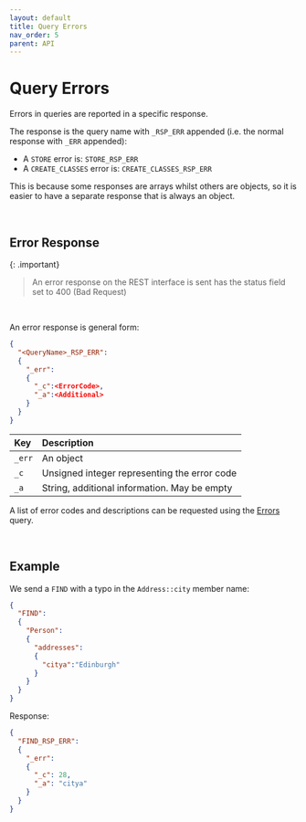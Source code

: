 ```yaml
---
layout: default
title: Query Errors
nav_order: 5
parent: API
---
```


# Query Errors
Errors in queries are reported in a specific response.

The response is the query name with `_RSP_ERR` appended (i.e. the normal response with `_ERR` appended):

- A `STORE` error is:  `STORE_RSP_ERR`
- A `CREATE_CLASSES` error is: `CREATE_CLASSES_RSP_ERR`

This is because some responses are arrays whilst others are objects, so it is easier to have a separate response that is always an object.

<br/>

## Error Response

{: .important}
> An error response on the REST interface is sent has the status field set to 400 (Bad Request)

<br/>

An error response is general form:

```json
{
  "<QueryName>_RSP_ERR":
  {
    "_err":
    {
      "_c":<ErrorCode>,
      "_a":<Additional>
    }
  }
}
```

| Key | Description |
|:---|:---|
|`_err`| An object |
|`_c`| Unsigned integer representing the error code |
|`_a`| String, additional information. May be empty|


A list of error codes and descriptions can be requested using the [Errors](errors/errors.md) query.

<br/>

## Example
We send a `FIND` with a typo in the `Address::city` member name:

```json
{
  "FIND":
  { 
    "Person":
    {
      "addresses":
      {
        "citya":"Edinburgh"
      }
    }
  }
}

```

Response:
```json
{
  "FIND_RSP_ERR":
  {
    "_err":
    {
      "_c": 28,
      "_a": "citya"
    }
  }
}
```


